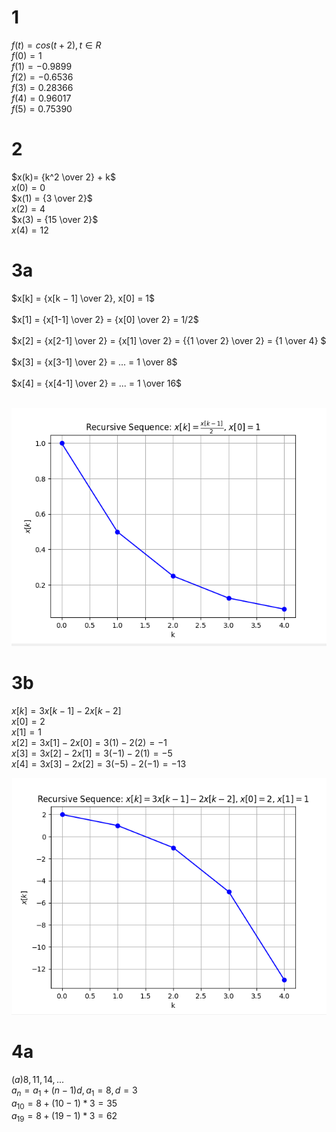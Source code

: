 
# 1
$f(t) = cos(t+2), t ∈ R$ <br>
$f(0) = 1$ <br>
$f(1) = -0.9899$ <br>
$f(2) = -0.6536$ <br>
$f(3) = 0.28366$ <br>
$f(4) = 0.96017$ <br>
$f(5) = 0.75390$ <br>

# 2
$x(k)= {k^2 \over 2} + k$ <br>
$x(0) = 0$ <br>
$x(1) = {3 \over 2}$<br>
$x(2) = 4$<br>
$x(3) = {15 \over 2}$<br>
$x(4) = 12$<br>

# 3a
$x[k] = {x[k − 1] \over 2}, x[0] = 1$<br><br>
$x[1] = {x[1-1] \over 2} = {x[0] \over 2} = 1/2$<br><br>
$x[2] = {x[2-1] \over 2} = {x[1] \over 2} = {{1 \over 2} \over 2} = {1 \over 4} $<br><br>
$x[3] = {x[3-1] \over 2} = ... = 1 \over 8$<br><br>
$x[4] = {x[4-1] \over 2} = ... = 1 \over 16$<br><br>

![Plot for task 3a](1.png)

# 3b
$x[k] = 3x[k − 1] − 2x[k − 2]$<br>
$x[0] = 2$<br>
$x[1] = 1$<br>
$x[2] = 3x[1]-2x[0] = 3(1)-2(2) = -1$<br>
$x[3] = 3x[2]−2x[1] = 3(−1)−2(1) = −5$<br>
$x[4] = 3x[3]−2x[2] = 3(−5)−2(−1) = −13$<br>

![Plot for task 3b](2.png)

# 4a
$(a) 8,11,14,...$<br>
$a_n​ = a_1 ​+ (n−1)d, a_1 = 8, d = 3$<br>
$a_{10} = 8 + (10-1)*3 = 35$<br>
$a_{19} = 8 + (19-1)*3 = 62$<br>